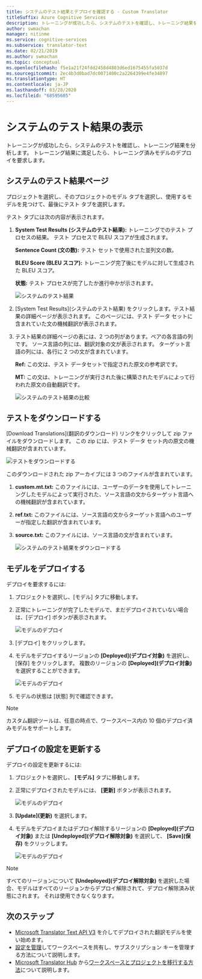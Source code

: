 ```yaml
---
title: システムのテスト結果とデプロイを確認する - Custom Translator
titleSuffix: Azure Cognitive Services
description: トレーニングが成功したら、システムのテストを確認し、トレーニング結果を分析します。 トレーニング結果に満足したら、トレーニング済みモデルのデプロイを要求します。
author: swmachan
manager: nitinme
ms.service: cognitive-services
ms.subservice: translator-text
ms.date: 02/21/2019
ms.author: swmachan
ms.topic: conceptual
ms.openlocfilehash: f5e1a21f24fdd2458d4803d6ed1675455fa5037d
ms.sourcegitcommit: 2ec4b3d0bad7dc0071400c2a2264399e4fe34897
ms.translationtype: HT
ms.contentlocale: ja-JP
ms.lasthandoff: 03/28/2020
ms.locfileid: "68595605"
---
```

# <a name="view-system-test-results"></a>システムのテスト結果の表示

トレーニングが成功したら、システムのテストを確認し、トレーニング結果を分析します。 トレーニング結果に満足したら、トレーニング済みモデルのデプロイを要求します。

## <a name="system-test-results-page"></a>システムのテスト結果ページ

プロジェクトを選択し、そのプロジェクトのモデル タブを選択し、使用するモデルを見つけて、最後にテスト タブを選択します。

テスト タブには次の内容が表示されます。

1.  **System Test Results (システムのテスト結果):** トレーニングでのテスト プロセスの結果。 テスト プロセスで BLEU スコアが生成されます。

    **Sentence Count (文の数):** テスト セットで使用された並列文の数。

     **BLEU Score (BLEU スコア):** トレーニング完了後にモデルに対して生成された BLEU スコア。

    **状態:** テスト プロセスが完了したか進行中かが示されます。

    ![システムのテスト結果](media/how-to/how-to-system-test-results.png)

2.  [System Test Results]\(システムのテスト結果\) をクリックします。テスト結果の詳細ページが表示されます。 このページには、テスト データ セットに含まれていた文の機械翻訳が表示されます。

3.  テスト結果の詳細ページの表には、2 つの列があります。ペアの各言語の列です。 ソース言語の列には、翻訳対象の文が表示されます。 ターゲット言語の列には、各行に 2 つの文が含まれています。

    **Ref:** この文は、テスト データセットで指定された原文の参考訳です。

    **MT:** この文は、トレーニングが実行された後に構築されたモデルによって行われた原文の自動翻訳です。

    ![システムのテスト結果の比較](media/how-to/how-to-system-test-results-2.png)

## <a name="download-test"></a>テストをダウンロードする

[Download Translations]\(翻訳のダウンロード\) リンクをクリックして zip ファイルをダウンロードします。 この zip には、テスト データ セット内の原文の機械翻訳が含まれています。

![テストをダウンロードする](media/how-to/how-to-system-test-download.png)

このダウンロードされた zip アーカイブには 3 つのファイルが含まれています。

1.  **custom.mt.txt:** このファイルには、ユーザーのデータを使用してトレーニングしたモデルによって実行された、ソース言語の文からターゲット言語への機械翻訳が含まれています。

2.  **ref.txt:** このファイルには、ソース言語の文からターゲット言語へのユーザーが指定した翻訳が含まれています。

3.  **source.txt:** このファイルには、ソース言語の文が含まれています。

    ![システムのテスト結果をダウンロードする](media/how-to/how-to-download-system-test.png)

## <a name="deploy-a-model"></a>モデルをデプロイする

デプロイを要求するには:

1.  プロジェクトを選択し、[モデル] タブに移動します。

2. 正常にトレーニングが完了したモデルで、まだデプロイされていない場合は、[デプロイ] ボタンが表示されます。

    ![モデルのデプロイ](media/how-to/how-to-deploy-model.png)

3.  [デプロイ] をクリックします。
4.  モデルをデプロイするリージョンの **[Deployed]\(デプロイ対象\)** を選択し、[保存] をクリックします。 複数のリージョンの **[Deployed]\(デプロイ対象\)** を選択することができます。

    ![モデルのデプロイ](media/how-to/how-to-deploy-model-regions.png)

5.  モデルの状態は [状態] 列で確認できます。

>[!Note]
>カスタム翻訳ツールは、任意の時点で、ワークスペース内の 10 個のデプロイ済みモデルをサポートします。

## <a name="update-deployment-settings"></a>デプロイの設定を更新する

デプロイの設定を更新するには:

1.  プロジェクトを選択し、 **[モデル]** タブに移動します。

2. 正常にデプロイされたモデルには、 **[更新]** ボタンが表示されます。

    ![モデルのデプロイ](media/how-to/how-to-update-undeploy-model.png)

3.  **[Update]\(更新\)** を選択します。
4.  モデルをデプロイまたはデプロイ解除するリージョンの **[Deployed]\(デプロイ対象\)** または **[Undeployed]\(デプロイ解除対象\)** を選択して、 **[Save]\(保存\)** をクリックします。

    ![モデルのデプロイ](media/how-to/how-to-undeploy-model.png)

>[!Note]
>すべてのリージョンについて **[Undeployed]\(デプロイ解除対象\)** を選択した場合、モデルはすべてのリージョンからデプロイ解除されて、デプロイ解除済み状態にされます。 それは使用できなくなります。

## <a name="next-steps"></a>次のステップ

- [Microsoft Translator Text API V3](https://docs.microsoft.com/azure/cognitive-services/translator/reference/v3-0-translate?tabs=curl) を介してデプロイされた翻訳モデルを使い始めます。
- [設定を管理](how-to-manage-settings.md)してワークスペースを共有し、サブスクリプション キーを管理する方法について説明します。
- [Microsoft Translator Hub](https://hub.microsofttranslator.com) から[ワークスペースとプロジェクトを移行する方法](how-to-migrate.md)について説明します。
